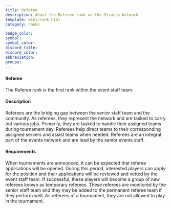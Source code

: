 ```yaml
---
title: Referee
description: About the Referee rank on the Stratus Network
template: wiki/rank.html
category: ranks

badge_color: 
symbol: 
symbol_color: 
discord_title: 
discord_color: 
abbreviation: 
groups: 
---
```


#### Referee

The Referee rank is the first rank within the event staff team.

#### Description

Referees are the bridging gap between the senior staff team and the community. As referees, they represent the network and are tasked to carry out various jobs. Primarily, they are tasked to handle their assigned teams during tournament day. Referees help direct teams to their corresponding assigned servers and assist teams when needed. Referees are an integral part of the events network and are lead by the senior events staff.

#### Requirements

When tournaments are announced, it can be expected that referee applications will be opened. During this period, interested players can apply for the position and their applications will be reviewed and vetted by the event staff team. If successful, these players will become a group of new referees known as temporary referees. These referees are monitored by the senior staff team and they may be added to the permanent referee team if they perform well. As referees of a tournament, they are not allowed to play in the tournament.
